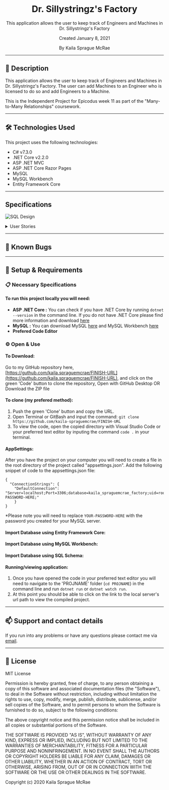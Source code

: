 <br>
<h1 align = "center">
<b> Dr. Sillystringz's Factory </b>
</h1>

<p align = "center">
This application allows the user to keep track of Engineers and Machines in Dr. Sillystringz's Factory </p>
<p align = "center"> Created January 8, 2021 </p>

<p align = "center">
 By Kaila Sprague McRae
 </p>

--------------------

## 📖  Description

This application allows the user to keep track of Engineers and Machines in Dr. Sillystringz's Factory. The user can add Machines to an Engineer who is licensed to do so and add Engineers to a Machine. 

This is the Independent Project for Epicodus week 11 as part of the "Many-to-Many Relationships" coursework. 

--------------------

## 🛠️ Technologies Used

This project uses the following technologies:

- C# v7.3.0
- .NET Core v2.2.0
- ASP .NET MVC
- ASP .NET Core Razor Pages
- MySQL
- MySQL Workbench
- Entity Framework Core

-------------------

## Specifications

![SQL Design](./ReadmeAssets/img "SQL Database Design")


<details>
<summary>User Stories</summary>

| Story # | User Story | Complete |
| :------------- | :------------- | :------------- |
| 01 | As the factory manager, I need to be able to see a list of all engineers, and I need to be able to see a list of all machines. | true |
| 02 | As the factory manager, I need to be able to select a engineer, see their details, and see a list of all machines that engineer is licensed to repair. I also need to be able to select a machine, see its details, and see a list of all engineers licensed to repair it. | false |
| 03 | As the factory manager, I need to add new engineers to our system when they are hired. I also need to add new machines to our system when they are installed. | false |
| 04 | As the factory manager, I should be able to add new machines even if no engineers are employed. I should also be able to add new engineers even if no machines are installed. | false |
| 05 | As the factory manager, I need to be able to add or remove machines that a specific engineer is licensed to repair. I also need to be able to modify this relationship from the other side, and add or remove engineers from a specific machine. | false |
| 06 | I should be able to navigate to a splash page that lists all engineers and machines. Users should be able to click on an individual engineer or machine to see all the engineers/machines that belong to it. | false |

</details>

-------------------

## 🐛 Known Bugs

-------------------

## 🔧 Setup & Requirements

### 📋 Necessary Specifications

#### To run this project locally you will need:

- **ASP .NET Core :** You can check if you have .NET Core by running `dotnet --version` in the command line. If you do not have .NET Core please find more information and download [here](https://dotnet.microsoft.com/download/dotnet-core)
- **MySQL :**  You can download MySQL [here](https://dev.mysql.com/downloads/file/?id=484914) and MySQL Workbench [here](https://dev.mysql.com/downloads/file/?id=484391)
- **Prefered Code Editor**


### ⚙️ Open & Use

#### To Download:

Go to my GitHub repository here, [https://guthub.com/kaila.spraguemcrae/FINISH-URL](https://guthub.com/kaila.spraguemcrae/FINISH-URL), and click on the green 'Code' button to clone the repository, Open with GitHub Desktop OR Download the ZIP file

#### To clone (my prefered method):

1. Push the green 'Clone' button and copy the URL.
2. Open Terminal or GitBash and input the command: `git clone https://github.com/kaila-spraguemcrae/FINISH-URL`
3. To view the code, open the copied directory with Visual Studio Code or your preferred text editor by inputing the command `code .` in your terminal.


#### AppSettings:

After you have the project on your computer you will need to create a file in the root directory of the project called "appsettings.json". Add the following snippet of code to the appsettings.json file:

```
{
  "ConnectionStrings": {
    "DefaultConnection": "Server=localhost;Port=3306;database=kaila_spraguemcrae_factory;uid=root;pwd=YOUR-PASSWORD-HERE;"
    }
}
```
*Please note you will need to replace `YOUR-PASSWORD-HERE` with the password you created for your MySQL server.

#### Import Database using Entity Framework Core:

#### Import Database using MySQL Workbench:

#### Import Database using SQL Schema:

#### Running/viewing application:

1. Once you have opened the code in your preferred text editor you will need to navigate to the 'PROJNAME' folder (`cd PROJNAME`) in the command line and run `dotnet run` or `dotnet watch run`.
2. At this point you should be able to click on the link to the local server's url path to view the compiled project. 

--------------------------

## 📫 Support and contact details

If you run into any problems or have any questions please contact me via [email](mailto:kaila.sprague@icloud.com).

---------------------------

## 📘 License

MIT License

Permission is hereby granted, free of charge, to any person obtaining a copy
of this software and associated documentation files (the "Software"), to deal
in the Software without restriction, including without limitation the rights
to use, copy, modify, merge, publish, distribute, sublicense, and/or sell
copies of the Software, and to permit persons to whom the Software is
furnished to do so, subject to the following conditions:

The above copyright notice and this permission notice shall be included in all
copies or substantial portions of the Software.

THE SOFTWARE IS PROVIDED "AS IS", WITHOUT WARRANTY OF ANY KIND, EXPRESS OR
IMPLIED, INCLUDING BUT NOT LIMITED TO THE WARRANTIES OF MERCHANTABILITY,
FITNESS FOR A PARTICULAR PURPOSE AND NONINFRINGEMENT. IN NO EVENT SHALL THE
AUTHORS OR COPYRIGHT HOLDERS BE LIABLE FOR ANY CLAIM, DAMAGES OR OTHER
LIABILITY, WHETHER IN AN ACTION OF CONTRACT, TORT OR OTHERWISE, ARISING FROM,
OUT OF OR IN CONNECTION WITH THE SOFTWARE OR THE USE OR OTHER DEALINGS IN THE
SOFTWARE.

Copyright (c) 2020 Kaila Sprague McRae